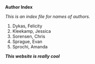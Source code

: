 **Author Index**

*This is an index file for names of authors.*

1. Dykas, Felicity
2. Kleekamp, Jessica
3. Sorensen, Chris
4. Sprague, Evan
5. Sprochi, Amanda

***This website is really cool***
